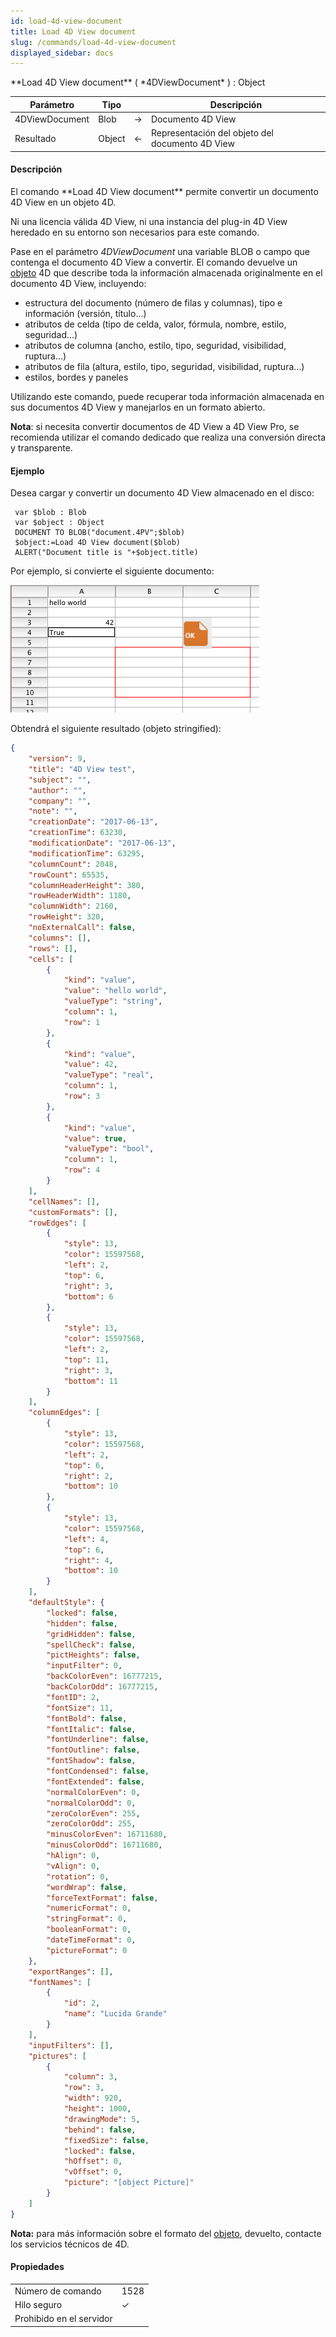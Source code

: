 ```yaml
---
id: load-4d-view-document
title: Load 4D View document
slug: /commands/load-4d-view-document
displayed_sidebar: docs
---
```


<!--REF #_command_.Load 4D View document.Syntax-->**Load 4D View document** ( *4DViewDocument* ) : Object<!-- END REF-->
<!--REF #_command_.Load 4D View document.Params-->
| Parámetro | Tipo |  | Descripción |
| --- | --- | --- | --- |
| 4DViewDocument | Blob | &#8594;  | Documento 4D View |
| Resultado | Object | &#8592; | Representación del objeto del documento 4D View |

<!-- END REF-->

#### Descripción 

<!--REF #_command_.Load 4D View document.Summary-->El comando **Load 4D View document** permite convertir un documento 4D View en un objeto 4D.<!-- END REF--> 

Ni una licencia válida 4D View, ni una instancia del plug-in 4D View heredado en su entorno son necesarios para este comando.

Pase en el parámetro *4DViewDocument* una variable BLOB o campo que contenga el documento 4D View a convertir. El comando devuelve un [objeto](# "Datos estructurados como forma de objeto nativo 4D") 4D que describe toda la información almacenada originalmente en el documento 4D View, incluyendo:

* estructura del documento (número de filas y columnas), tipo e información (versión, título...)
* atributos de celda (tipo de celda, valor, fórmula, nombre, estilo, seguridad...)
* atributos de columna (ancho, estilo, tipo, seguridad, visibilidad, ruptura...)
* atributos de fila (altura, estilo, tipo, seguridad, visibilidad, ruptura...)
* estilos, bordes y paneles

Utilizando este comando, puede recuperar toda información almacenada en sus documentos 4D View y manejarlos en un formato abierto. 

**Nota**: si necesita convertir documentos de 4D View a 4D View Pro, se recomienda utilizar el comando dedicado  que realiza una conversión directa y transparente.

#### Ejemplo 

Desea cargar y convertir un documento 4D View almacenado en el disco:

```4d
 var $blob : Blob
 var $object : Object
 DOCUMENT TO BLOB("document.4PV";$blob)
 $object:=Load 4D View document($blob)
 ALERT("Document title is "+$object.title)
```

Por ejemplo, si convierte el siguiente documento:

![](../assets/en/commands/pict3631552.en.png)

Obtendrá el siguiente resultado (objeto stringified):

```json
{
    "version": 9,
    "title": "4D View test",
    "subject": "",
    "author": "",
    "company": "",
    "note": "",
    "creationDate": "2017-06-13",
    "creationTime": 63230,
    "modificationDate": "2017-06-13",
    "modificationTime": 63295,
    "columnCount": 2048,
    "rowCount": 65535,
    "columnHeaderHeight": 380,
    "rowHeaderWidth": 1180,
    "columnWidth": 2160,
    "rowHeight": 320,
    "noExternalCall": false,
    "columns": [],
    "rows": [],
    "cells": [
        {
            "kind": "value",
            "value": "hello world",
            "valueType": "string",
            "column": 1,
            "row": 1
        },
        {
            "kind": "value",
            "value": 42,
            "valueType": "real",
            "column": 1,
            "row": 3
        },
        {
            "kind": "value",
            "value": true,
            "valueType": "bool",
            "column": 1,
            "row": 4
        }
    ],
    "cellNames": [],
    "customFormats": [],
    "rowEdges": [
        {
            "style": 13,
            "color": 15597568,
            "left": 2,
            "top": 6,
            "right": 3,
            "bottom": 6
        },
        {
            "style": 13,
            "color": 15597568,
            "left": 2,
            "top": 11,
            "right": 3,
            "bottom": 11
        }
    ],
    "columnEdges": [
        {
            "style": 13,
            "color": 15597568,
            "left": 2,
            "top": 6,
            "right": 2,
            "bottom": 10
        },
        {
            "style": 13,
            "color": 15597568,
            "left": 4,
            "top": 6,
            "right": 4,
            "bottom": 10
        }
    ],
    "defaultStyle": {
        "locked": false,
        "hidden": false,
        "gridHidden": false,
        "spellCheck": false,
        "pictHeights": false,
        "inputFilter": 0,
        "backColorEven": 16777215,
        "backColorOdd": 16777215,
        "fontID": 2,
        "fontSize": 11,
        "fontBold": false,
        "fontItalic": false,
        "fontUnderline": false,
        "fontOutline": false,
        "fontShadow": false,
        "fontCondensed": false,
        "fontExtended": false,
        "normalColorEven": 0,
        "normalColorOdd": 0,
        "zeroColorEven": 255,
        "zeroColorOdd": 255,
        "minusColorEven": 16711680,
        "minusColorOdd": 16711680,
        "hAlign": 0,
        "vAlign": 0,
        "rotation": 0,
        "wordWrap": false,
        "forceTextFormat": false,
        "numericFormat": 0,
        "stringFormat": 0,
        "booleanFormat": 0,
        "dateTimeFormat": 0,
        "pictureFormat": 0
    },
    "exportRanges": [],
    "fontNames": [
        {
            "id": 2,
            "name": "Lucida Grande" 
        }
    ],
    "inputFilters": [],
    "pictures": [
        {
            "column": 3,
            "row": 3,
            "width": 920,
            "height": 1000,
            "drawingMode": 5,
            "behind": false,
            "fixedSize": false,
            "locked": false,
            "hOffset": 0,
            "vOffset": 0,
            "picture": "[object Picture]" 
        }
    ]
}
```

**Nota:** para más información sobre el formato del [objeto](# "Datos estructurados como forma de objeto nativo 4D"), devuelto, contacte los servicios técnicos de 4D.


#### Propiedades
|  |  |
| --- | --- |
| Número de comando | 1528 |
| Hilo seguro | &check; |
| Prohibido en el servidor ||


